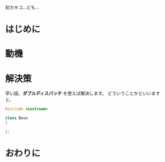 初カキコ...ども...
# はじめに

# 動機

# 解決策
早い話、**ダブルディスパッチ** を使えば解決します。
どういうことかといいますと、

```C++
#include <iostream>

class Base
{

};

```

# おわりに

